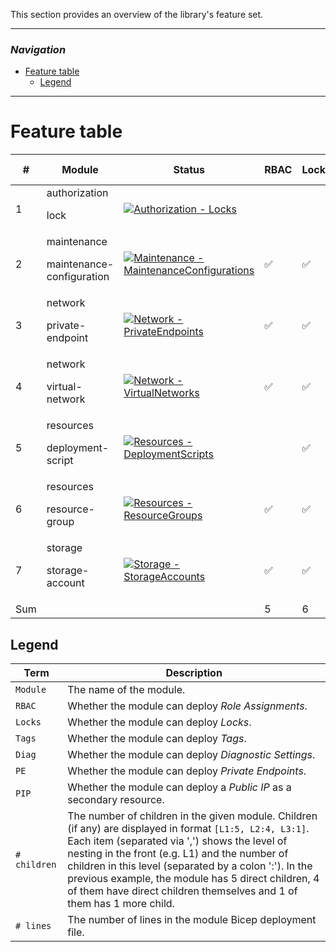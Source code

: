 This section provides an overview of the library's feature set.

---

### _Navigation_

- [Feature table](#feature-table)
  - [Legend](#legend)

---

# Feature table

| # | Module | Status | RBAC | Locks | Tags | Diag | PE | PIP | # children | # lines |
| - | - | - | - | - | - | - | - | - | - | - |
| 1 | authorization<p>lock | [![Authorization - Locks](https://github.com/jdrepo/ResourceModulesJD/workflows/Authorization%20-%20Locks/badge.svg)](https://github.com/jdrepo/ResourceModulesJD/actions/workflows/ms.authorization.locks.yml) |  |  |  |  |  |  | [L1:2] | 62 |
| 2 | maintenance<p>maintenance-configuration | [![Maintenance - MaintenanceConfigurations](https://github.com/jdrepo/ResourceModulesJD/workflows/Maintenance%20-%20MaintenanceConfigurations/badge.svg)](https://github.com/jdrepo/ResourceModulesJD/actions/workflows/ms.maintenance.maintenanceconfigurations.yml) | :white_check_mark: | :white_check_mark: | :white_check_mark: |  |  |  |  | 104 |
| 3 | network<p>private-endpoint | [![Network - PrivateEndpoints](https://github.com/jdrepo/ResourceModulesJD/workflows/Network%20-%20PrivateEndpoints/badge.svg)](https://github.com/jdrepo/ResourceModulesJD/actions/workflows/ms.network.privateendpoints.yml) | :white_check_mark: | :white_check_mark: | :white_check_mark: |  |  |  | [L1:1] | 111 |
| 4 | network<p>virtual-network | [![Network - VirtualNetworks](https://github.com/jdrepo/ResourceModulesJD/workflows/Network%20-%20VirtualNetworks/badge.svg)](https://github.com/jdrepo/ResourceModulesJD/actions/workflows/ms.network.virtualnetworks.yml) | :white_check_mark: | :white_check_mark: | :white_check_mark: | :white_check_mark: |  |  | [L1:2] | 247 |
| 5 | resources<p>deployment-script | [![Resources - DeploymentScripts](https://github.com/jdrepo/ResourceModulesJD/workflows/Resources%20-%20DeploymentScripts/badge.svg)](https://github.com/jdrepo/ResourceModulesJD/actions/workflows/ms.resources.deploymentscripts.yml) |  | :white_check_mark: | :white_check_mark: |  |  |  |  | 124 |
| 6 | resources<p>resource-group | [![Resources - ResourceGroups](https://github.com/jdrepo/ResourceModulesJD/workflows/Resources%20-%20ResourceGroups/badge.svg)](https://github.com/jdrepo/ResourceModulesJD/actions/workflows/ms.resources.resourcegroups.yml) | :white_check_mark: | :white_check_mark: | :white_check_mark: |  |  |  |  | 69 |
| 7 | storage<p>storage-account | [![Storage - StorageAccounts](https://github.com/jdrepo/ResourceModulesJD/workflows/Storage%20-%20StorageAccounts/badge.svg)](https://github.com/jdrepo/ResourceModulesJD/actions/workflows/ms.storage.storageaccounts.yml) | :white_check_mark: | :white_check_mark: | :white_check_mark: | :white_check_mark: | :white_check_mark: |  | [L1:6, L2:4, L3:1] | 425 |
| Sum | | | 5 | 6 | 6 | 2 | 1 | 0 | 16 | 1142 |

## Legend

| Term | Description |
| - | - |
| `Module` | The name of the module. |
| `RBAC` | Whether the module can deploy _Role Assignments_. |
| `Locks` | Whether the module can deploy _Locks_. |
| `Tags` | Whether the module can deploy _Tags_. |
| `Diag` | Whether the module can deploy _Diagnostic Settings_. |
| `PE` | Whether the module can deploy _Private Endpoints_. |
| `PIP` | Whether the module can deploy a _Public IP_ as a secondary resource. |
| `# children` | The number of children in the given module. Children (if any) are displayed in format `[L1:5, L2:4, L3:1]`. Each item (separated via ',') shows the level of nesting in the front (e.g. L1) and the number of children in this level (separated by a colon ':'). In the previous example, the module has 5 direct children, 4 of them have direct children themselves and 1 of them has 1 more child. |
| `# lines` | The number of lines in the module Bicep deployment file. |
